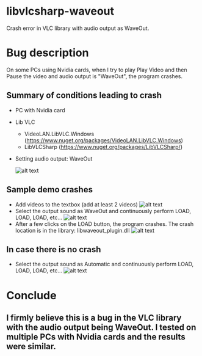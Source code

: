 # libvlcsharp-waveout
 Crash error in VLC library with audio output as WaveOut.

# Bug description
On some PCs using Nvidia cards, when I try to play Play Video and then Pause the video and audio output is "WaveOut", the program crashes.

## Summary of conditions leading to crash

 - PC with Nvidia card
 - Lib VLC
    + VideoLAN.LibVLC.Windows (https://www.nuget.org/packages/VideoLAN.LibVLC.Windows)
    + LibVLCSharp (https://www.nuget.org/packages/LibVLCSharp/)
 - Setting audio output: WaveOut

    ![alt text](https://github.com/thaont-ulis/libvlcsharp-waveout/tree/main/images/Setting_WaveOut.png)


## Sample demo crashes

 - Add videos to the textbox (add at least 2 videos)
   ![alt text](https://github.com/thaont-ulis/libvlcsharp-waveout/tree/main/images/Add_Videos.png)
 - Select the output sound as WaveOut and continuously perform LOAD, LOAD, LOAD, etc...
   ![alt text](https://github.com/thaont-ulis/libvlcsharp-waveout/tree/main/images/Run_WaveOut.png)
 - After a few clicks on the LOAD button, the program crashes. The crash location is in the library: libwaveout_plugin.dll
   ![alt text](https://github.com/thaont-ulis/libvlcsharp-waveout/tree/main/images/Run_Crash.png)


## In case there is no crash

 - Select the output sound as Automatic and continuously perform LOAD, LOAD, LOAD, etc...
   ![alt text](https://github.com/thaont-ulis/libvlcsharp-waveout/tree/main/images/Run_Automatic.png)

# Conclude
## I firmly believe this is a bug in the VLC library with the audio output being WaveOut. I tested on multiple PCs with Nvidia cards and the results were similar.